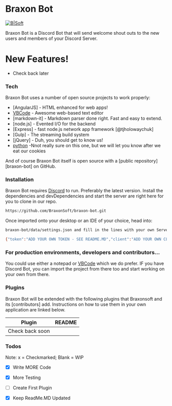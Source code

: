 # Braxon Bot

[![B|Soft](https://raw.githubusercontent.com/BraxonSoft/braxonsoft.github.io/master/Braxon-Button-PoweredBY.png)](http://braxonsoft.com)

Braxon Bot is a Discord Bot that will send welcome shout outs to the new users and members of your Discord Server.


# New Features!

  - Check back later

### Tech

Braxon Bot uses a number of open source projects to work properly:

* [AngularJS] - HTML enhanced for web apps!
* [VBCode](https://code.visualstudio.com/) - Awesome web-based text editor
* [markdown-it] - Markdown parser done right. Fast and easy to extend.
* [node.js] - Evented I/O for the backend
* [Express] - fast node.js network app framework [@tjholowaychuk]
* [Gulp] - The streaming build system
* [jQuery] - Duh, you should get to know us!
* [python](https://www.python.org/) -Nnot really sure on this one, but we will let you know after we eat our cookies

And of course Braxon Bot itself is open source with a [public repository][braxon-bot]
 on GitHub.

### Installation

Braxon Bot requires [Discord](https://discord.gg) to run. Preferably the latest version.
Install the dependencies and devDependencies and start the server are right here for you to clone in our repo.

```sh
https://github.com/BraxonSoft/braxon-bot.git
```
Once imported onto your desktop or an IDE of your choice, head into:
```sh
braxon-bot/data/settings.json and fill in the lines with your own Server Credentials like you see as IE below
```
```sh
{"token":"ADD YOUR OWN TOKEN - SEE README.MD","client":"ADD YOUR OWN CLIENTID - SEE README.MD","tag":"!","case":"true","separator":"\\s+","ownerId":"ADD YOUR OWN DISCORD ID - SEE README.MD"}
```


### For production environments, developers and contributors...

You could use either a notepad or [VBCode](https://code.visualstudio.com/) which we do prefer. IF you have Discord Bot, you can import the project from there too and start working on your own from there.


### Plugins

Braxon Bot will be extended with the following plugins that Braxonsoft and its [contributors] add. Instructions on how to use them in your own application are linked below.

| Plugin | README |
| ------ | ------ |
| Check back soon | 


### Todos
Note: 
x = Checkmarked; Blank = WIP

- [x] Write MORE Code
- [x] More Testing
- [ ] Create First Plugin
- [x] Keep  ReadMe.MD Updated

